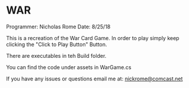 # WAR

Programmer: Nicholas Rome
Date: 8/25/18


This is a recreation of the War Card Game.
In order to play simply keep clicking the "Click to Play Button" Button.

There are executables in teh Build folder.

You can find the code under assets in WarGame.cs

If you have any issues or questions email me at:
nickrome@comcast.net
